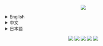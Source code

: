 <p align="center">
    <img width src="https://gitee.com/zixuan_long/Img/raw/master/LS3.png">    
</p>
<details>
  <summary>English</summary>
<h1>English</h1>
It's a NPR shader,which based on the original style, which can stroke objects and make the cartoonish more cartoonish  
You can set outline width and outline color at shader pack settings page
</details>
<details>
  <summary>中文</summary>
<h1>中文</h1>
这是一个风格化的光影，可以让MC物体都有描边的光影，使得游戏画面更加卡通  
您可以在光影包设置中，设置描边宽度和颜色  
</details>
<details>
  <summary>日本語</summary>
<h1>日本語</h1>
 これはオリジナルスタイルに基づいたNPRシェーダで、オブジェクトをストロークしてアニメーションをよりアニメーション化することができます  
シェーダパッケージ設定ページで輪郭の幅と輪郭の色を設定できます  
</details>
<p align="center">
  <img  src="https://cdn.modrinth.com/data/cached_images/332a1805c84979815f5c0cf8849a520c0db7b3d0.jpeg"> 
  <img  src="https://cdn.modrinth.com/data/cached_images/b2db4bd89e53c43d7f1bf7c51bde9c08ca8abef2.jpeg"> 
  <img  src="https://cdn.modrinth.com/data/cached_images/a98d1808e357108145e653c7ab4b590006195f46.jpeg"> 
  <img  src="https://cdn.modrinth.com/data/cached_images/82d94f5450c386b6dc9f98cdce95a615314c7532.jpeg"> 
  <img  src="https://cdn.modrinth.com/data/cached_images/b85f18b22b636dc48458ff4063163480ad620ec2.jpeg"> 
</p>
